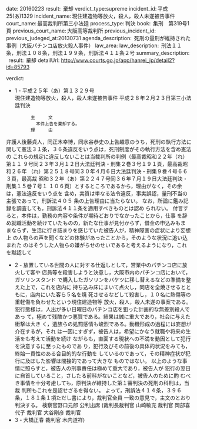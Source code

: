 
date: 20160223
result:  棄却
verdict_type:supreme
incident_id: 平成25(あ)1329
incident_name: 現住建造物等放火，殺人，殺人未遂被告事件
court_name: 最高裁判所第三小法廷
process_type: 判決
book:  集刑　第319号1頁
previous_court_name: 大阪高等裁判所
previous_incident_id: 
previous_judeged_at:20130731
agenda_description:  死刑の量刑が維持された事例（大阪パチンコ店放火殺人事件）
law_area: 
law_description:  刑法１１条，刑法１０８条，刑法１９９条，刑訴法４１１条２号
summary_description:  
result:  棄却
detailUrl: http://www.courts.go.jp/app/hanrei_jp/detail2?id=85793

verdict:

- 1 - 
平成２５年（あ）第１３２９号  
現住建造物等放火，殺人，殺人未遂被告事件 
平成２８年２月２３日第三小法廷判決 
 
            主     文 
              本件上告を棄却する。 
            理     由 
 弁護人後藤貞人，同正木幸博，同水谷恭史の上告趣意のうち，死刑の執行方法に
関して憲法３１条，３６条違反をいう点は，死刑制度がその執行方法を含め憲法の
これらの規定に違反しないことは当裁判所の判例（最高裁昭和２２年（れ）第１１
９号同２３年３月１２日大法廷判決・刑集２巻３号１９１頁，最高裁昭和２６年
（れ）第２５１８号同３０年４月６日大法廷判決・刑集９巻４号６６３頁，最高裁
昭和３２年（あ）第２２４７号同３６年７月１９日大法廷判決・刑集１５巻７号１
１０６頁）とするところであるから，理由がなく，その余は，憲法違反をいう点を
含め，実質は単なる法令違反，事実誤認，量刑不当の主張であって，刑訴法４０５
条の上告理由に当たらない。 
 なお，所論に鑑み記録を調査しても，刑訴法４１１条を適用すべきものとは認め
られない。 
 付言すると，本件は，勤務の内容や条件が期待どおりでなかったことから，仕事
を辞め就職活動を続けていたものの，新たな仕事が見付からず，借金の申込みもま
まならず，生活に行き詰まりを感じていた被告人が，精神障害の症状により妄想上
の人物らの声を聞くなどの体験があったことから，そのような状況に追い込まれた
のはそうした人物らの嫌がらせのせいであると考えるようになり，これを黙認して
- 2 - 
放置している世間の人に対する仕返しとして，営業中のパチンコ店に放火して客や
店員等を殺害しようと決意し，大阪市内のパチンコ店において，ガソリンスタンド
で購入したガソリンをバケツに移し替えるなどの準備を整えた上で，これを店内に
持ち込み床にまいて点火し，同店を全焼させるとともに，店内にいた客ら５名を焼
死させるなどして殺害し，１０名に熱傷等の重軽傷を負わせたという現住建造物等
放火，殺人，殺人未遂の事案である。 
 犯行態様は，人出が多い日曜日のパチンコ店を狙った計画的な無差別殺人であっ
て，極めて残酷かつ悪質である。結果は誠に重大であり，社会に与えた衝撃は大き
く，遺族らの処罰感情も峻烈である。動機形成の過程には妄想が介在するが，それ
は一因にすぎず，被告人は，希望にかなう就職や将来の生活をも考えて活動を続け
ながらも，直面する現状への不満を動因として犯行を決意するに至ったものであ
り，犯行及びその前後の具体的状況をみても，終始一貫性のある合目的的な行動を
しているのであって，その精神症状が犯行に及ぼした影響は間接的であって大きな
ものではない。 
 以上のような事情に照らすと，被告人の刑事責任は極めて重大であり，被告人が
犯行の翌日に自首していること，さしたる前科がないことなど，被告人のために酌
むべき事情を十分考慮しても，原判決が維持した第１審判決の死刑の科刑は，当裁
判所もこれを是認せざるを得ない。 
 よって，刑訴法４１４条，３９６条，１８１条１項ただし書により，裁判官全員
一致の意見で，主文のとおり判決する。 
 検察官野口元郎 公判出席 
(裁判長裁判官 山崎敏充 裁判官 岡部喜代子 裁判官 大谷剛彦 裁判官 
- 3 - 
大橋正春 裁判官 木内道祥) 
 
 

                    